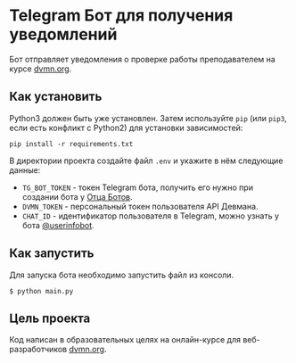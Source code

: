 # Telegram Бот для получения уведомлений
Бот отправляет уведомления о проверке работы преподавателем на курсе [dvmn.org](https://dvmn.org/).

## Как установить
Python3 должен быть уже установлен.
Затем используйте `pip` (или `pip3`, если есть конфликт с Python2) для установки зависимостей:
```
pip install -r requirements.txt
```
В директории проекта создайте файл `.env` и укажите в нём следующие данные:

* `TG_BOT_TOKEN` - токен Telegram бота, получить его нужно при создании бота у [Отца Ботов](https://telegram.me/BotFather).
* `DVMN_TOKEN` - персональный токен пользователя API Девмана. 
* `CHAT_ID` - идентификатор пользователя в Telegram, можно узнать у бота [@userinfobot](https://t.me/userinfobot).


## Как запустить
Для запуска бота необходимо запустить файл из консоли.

```
$ python main.py
```

## Цель проекта
Код написан в образовательных целях на онлайн-курсе для веб-разработчиков [dvmn.org](https://dvmn.org/).
